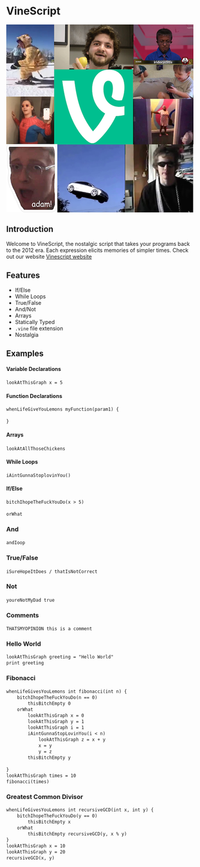 # VineScript

![Logo](https://github.com/brandonholmes/vinescript/blob/master/docs/Logo.png)

## Introduction

Welcome to VineScript, the nostalgic script that takes your programs back to the 2012 era. Each expression elicits memories of simpler times. Check out our website [Vinescript website](https://brandonholmes.github.io/vinescript/)

## Features

- If/Else
- While Loops
- True/False
- And/Not
- Arrays
- Statically Typed
- `.vine` file extension
- Nostalgia

## Examples

#### Variable Declarations

`lookAtThisGraph x = 5`

#### Function Declarations

```
whenLifeGiveYouLemons myFunction(param1) {

}
```

#### Arrays

`lookAtAllThoseChickens`

#### While Loops

```
iAintGunnaStoplovinYou()
```

#### If/Else

```
bitchIhopeTheFuckYouDo(x > 5)

orWhat
```

### And

`andIoop`

### True/False

`iSureHopeItDoes / thatIsNotCorrect`

### Not

`youreNotMyDad true`

### Comments

`THATSMYOPINION this is a comment`

### Hello World

```
lookAtThisGraph greeting = "Hello World"
print greeting
```

### Fibonacci

```
whenLifeGivesYouLemons int fibonacci(int n) {
    bitchIhopeTheFuckYouDo(n == 0)
        thisBitchEmpty 0
    orWhat
        lookAtThisGraph x = 0
        lookAtThisGraph y = 1
        lookAtThisGraph i = 1
        iAintGunnaStopLovinYou(i < n)
            lookAtThisGraph z = x + y
            x = y
            y = z
        thisBitchEmpty y

}
lookAtThisGraph times = 10
fibonacci(times)
```

### Greatest Common Divisor

```
whenLifeGivesYouLemons int recursiveGCD(int x, int y) {
    bitchIhopeTheFuckYouDo(y == 0)
        thisBitchEmpty x
    orWhat
        thisBitchEmpty recursiveGCD(y, x % y)
}
lookAtThisGraph x = 10
lookAtThisGraph y = 20
recursiveGCD(x, y)
```
